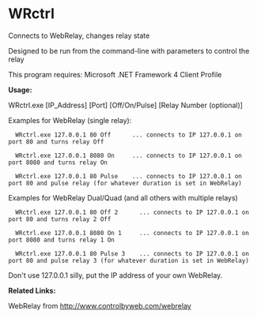# WRctrl
Connects to WebRelay, changes relay state

Designed to be run from the command-line with parameters to control the relay

This program requires: Microsoft .NET Framework 4 Client Profile

<b>Usage:</b>

WRctrl.exe [IP_Address] [Port] [Off/On/Pulse] [Relay Number (optional)]

   Examples for WebRelay (single relay):

      WRctrl.exe 127.0.0.1 80 Off      ... connects to IP 127.0.0.1 on port 80 and turns relay Off

      WRctrl.exe 127.0.0.1 8080 On     ... connects to IP 127.0.0.1 on port 8080 and turns relay On

      WRctrl.exe 127.0.0.1 80 Pulse    ... connects to IP 127.0.0.1 on port 80 and pulse relay (for whatever duration is set in WebRelay)

   Examples for WebRelay Dual/Quad (and all others with multiple relays)

      WRctrl.exe 127.0.0.1 80 Off 2      ... connects to IP 127.0.0.1 on port 80 and turns relay 2 Off

      WRctrl.exe 127.0.0.1 8080 On 1     ... connects to IP 127.0.0.1 on port 8080 and turns relay 1 On

      WRctrl.exe 127.0.0.1 80 Pulse 3    ... connects to IP 127.0.0.1 on port 80 and pulse relay 3 (for whatever duration is set in WebRelay)

Don't use 127.0.0.1 silly, put the IP address of your own WebRelay.

<b>Related Links:</b>

WebRelay from http://www.controlbyweb.com/webrelay
